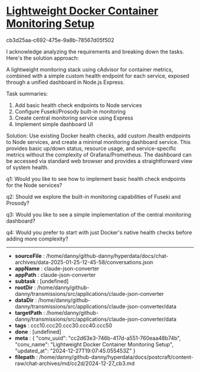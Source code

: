 # [Lightweight Docker Container Monitoring Setup](https://claude.ai/chat/cc2d63e3-746b-417d-a551-760eaa48b74b)

cb3d25aa-c692-475e-9a8b-78567d05f502

 I acknowledge analyzing the requirements and breaking down the tasks. Here's the solution approach:

A lightweight monitoring stack using cAdvisor for container metrics, combined with a simple custom health endpoint for each service, exposed through a unified dashboard in Node.js Express.

Task summaries:
1. Add basic health check endpoints to Node services
2. Configure Fuseki/Prosody built-in monitoring
3. Create central monitoring service using Express
4. Implement simple dashboard UI

Solution: Use existing Docker health checks, add custom /health endpoints to Node services, and create a minimal monitoring dashboard service. This provides basic up/down status, resource usage, and service-specific metrics without the complexity of Grafana/Prometheus. The dashboard can be accessed via standard web browser and provides a straightforward view of system health.

q1: Would you like to see how to implement basic health check endpoints for the Node services?

q2: Should we explore the built-in monitoring capabilities of Fuseki and Prosody?

q3: Would you like to see a simple implementation of the central monitoring dashboard?

q4: Would you prefer to start with just Docker's native health checks before adding more complexity?

---

* **sourceFile** : /home/danny/github-danny/hyperdata/docs/chat-archives/data-2025-01-25-12-45-58/conversations.json
* **appName** : claude-json-converter
* **appPath** : claude-json-converter
* **subtask** : [undefined]
* **rootDir** : /home/danny/github-danny/transmissions/src/applications/claude-json-converter
* **dataDir** : /home/danny/github-danny/transmissions/src/applications/claude-json-converter/data
* **targetPath** : /home/danny/github-danny/transmissions/src/applications/claude-json-converter/data
* **tags** : ccc10.ccc20.ccc30.ccc40.ccc50
* **done** : [undefined]
* **meta** : {
  "conv_uuid": "cc2d63e3-746b-417d-a551-760eaa48b74b",
  "conv_name": "Lightweight Docker Container Monitoring Setup",
  "updated_at": "2024-12-27T19:07:45.055453Z"
}
* **filepath** : /home/danny/github-danny/hyperdata/docs/postcraft/content-raw/chat-archives/md/cc2d/2024-12-27_cb3.md